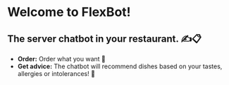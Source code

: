# Welcome to FlexBot!
## The server chatbot in your restaurant. ✍️📋
- **Order:** Order what you want 🛒
- **Get advice:** The chatbot will recommend dishes based on your tastes, allergies or intolerances! 💬

